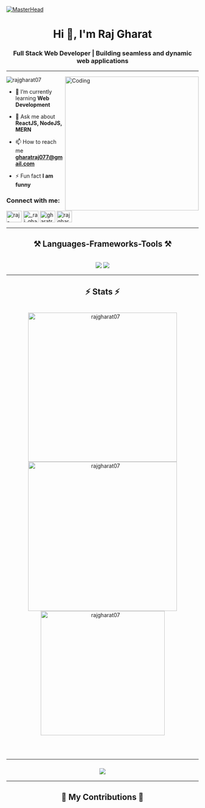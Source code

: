[![MasterHead](https://firebasestorage.googleapis.com/v0/b/flexi-coding.appspot.com/o/dempgi7-520f8d5f-63d4-4453-8822-dbc149ae27f8.gif?alt=media&token=91c0c7b2-93c3-4029-b011-1a8703c5730d)](https://github.com/rajgharat07?tab=repositories)
<h1 align="center">Hi 👋, I'm Raj Gharat</h1>
<h3 align="center">Full Stack Web Developer | Building seamless and dynamic web applications</h3>
<hr/>
<img align="right" alt="Coding" width="350" src="https://cdn.dribbble.com/users/1162077/screenshots/3848914/programmer.gif">

<p align="left"> <img src="https://komarev.com/ghpvc/?username=rajgharat07&label=Profile%20views&color=0e75b6&style=flat" alt="rajgharat07" /> </p>

- 🌱 I’m currently learning **Web Development**

- 💬 Ask me about **ReactJS, NodeJS, MERN**

- 📫 How to reach me **gharatraj077@gmail.com**

- ⚡ Fun fact **I am funny**


<h3 align="left">Connect with me:</h3>
<p align="left">
<a href="https://linkedin.com/in/raj-gharat-b5b891224" target="blank"><img align="center" src="https://raw.githubusercontent.com/rahuldkjain/github-profile-readme-generator/master/src/images/icons/Social/linked-in-alt.svg" alt="raj-gharat-b5b891224" height="30" width="40" /></a>
<a href="https://www.instagram.com/_raj_gharat72/" target="blank"><img align="center" src="https://raw.githubusercontent.com/rahuldkjain/github-profile-readme-generator/master/src/images/icons/Social/instagram.svg" alt="_raj_gharat72" height="30" width="40" /></a>
<a href="https://www.geeksforgeeks.org/user/gharatrp3gu/" target="blank"><img align="center" src="https://raw.githubusercontent.com/rahuldkjain/github-profile-readme-generator/master/src/images/icons/Social/geeks-for-geeks.svg" alt="gharatrp3gu" height="30" width="40" /></a>
<a href="https://leetcode.com/u/rajgharat72/" target="blank"><img align="center" src="https://raw.githubusercontent.com/rahuldkjain/github-profile-readme-generator/master/src/images/icons/Social/leet-code.svg" alt="rajgharat72" height="30" width="40" /></a>
</p>

<hr/>

<h2 align="center">⚒️ Languages-Frameworks-Tools ⚒️</h2>
<br/>
<div align="center">
    <img src="https://skillicons.dev/icons?i=react,bootstrap,mui,html,css,vscode,github,figma,tailwind,git,r" />
    <img src="https://skillicons.dev/icons?i=nodejs,discord,javascript,typescript,express,firebase,mongodb,c,java,nextjs,mysql,cpp" /><br>
</div>

<hr/>


<h2 align="center">⚡ Stats ⚡</h2>
<br>

<div align="center">
    <img width=390 src="https://github-readme-streak-stats.herokuapp.com/?user=rajgharat07&" alt="rajgharat07" />
    <img width=390 src="https://github-readme-stats.vercel.app/api?username=rajgharat07&show_icons=true&locale=en" alt="rajgharat07" />
    <img width=325 src="https://github-readme-stats.vercel.app/api/top-langs?username=rajgharat07&show_icons=true&locale=en&layout=compact" alt="rajgharat07" />
</div>

<br/><br/>

<hr/>

<h3 align="center">
    <img src="https://readme-typing-svg.herokuapp.com/?font=Righteous%size=25&center=true&vCenter=true&width=500&height=70&duration=4000&lines=Thanks+for+visiting!+✌🏽;+Shoot+me+a+message+on+Linkedin!;I'm+always+down+to+collab+:)">
</h3>

<hr/>

<div align="center">
  <h2>🐍 My Contributions 🐍</h2>
  <br>
  
</div>

